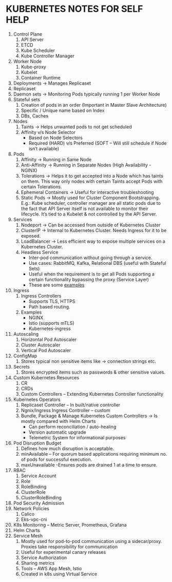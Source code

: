 # KUBERNETES NOTES FOR SELF HELP

1. Control Plane
    1. API Server
    2. ETCD
    3. Kube Scheduler
    4. Kube Controller Manager
2. Worker Node
    1. Kube-proxy
    2. Kubelet
    3. Container Runtime
3. Deployments -> Manages Replicaset
4. Replicaset
5. Daemon sets -> Monitoring Pods typically running 1 per Worker Node
6. Stateful sets
    1. Creation of pods in an order (Important in Master Slave Architecture)
    2. Specific / Unique name based on Index
    3. DBs, Caches
7. Nodes
    1. Taints -> Helps unwanted pods to not get scheduled
    2. Affinity v/s Node Selector
        * Based on Node Selectors
        * Required (HARD) v/s Preferred (SOFT – Will still schedule if Node isn’t available)
8. Pods
    1. Affinity -> Running in Same Node
    2. Anti-Affinity -> Running in Separate Nodes (High Availability - NGINX)
    3. Tolerations -> Helps it to get accepted into a Node which has taints on them. This way only nodes with certain Taints accept Pods with certain Tolerations.
    4. Ephemeral Containers -> Useful for interactive troubleshooting
    5. Static Pods -> Mostly used for Cluster Component Bootstrapping. E.g.: Kube scheduler, controller manager are all static pods due to the fact that API Server itself is not available to monitor their lifecycle. It’s tied to a Kubelet & not controlled by the API Server.
9. Services
    1. Nodeport -> Can be accessed from outside of Kubernetes Cluster
    2. ClusterIP -> Internal to Kubernetes Cluster. Needs Ingress for it to be exposed.
    3. LoadBalancer -> Less efficient way to expose multiple services on a Kubernetes Cluster.
    4. Headless Service 
        * Inter-pod communication without going through a service.
        * Use cases: RabbitMQ, Kafka, Relational DBS (useful with Stateful Sets)
        * Useful when the requirement is to get all Pods supporting a certain functionality bypassing the proxy (Service Layer)
        * These are some [examples](https://kodekloud.com/blog/kubernetes-headless-service/# )
10. Ingress
    1. Ingress Controllers
        * Supports TLS, HTTPS
        * Path based routing.
    2. Examples
        * NGINX
        * Istio (supports mTLS)
        * Kubernetes-ingress
11. Autoscaling
    1. Horizontal Pod Autoscaler
    2. Cluster Autoscaler
    3. Vertical Pod Autoscaler
12. ConfigMap
    1. Stores typical non sensitive items like -> connection strings etc.
13. Secrets
    1. Stores encrypted items such as passwords & other sensitive values.
14. Custom Kubernetes Resources 
    1. CR
    2. CRDs
    3. Custom Controllers – Extending Kubernetes Controller functionality
15. Kubernetes Operators
    1. Replicaset Controller – In built/native controller
    2. Ngnix/Ingress Ingress Controller – custom
    3. Bundle, Package & Manage Kubernetes Custom Controllers -> Is mostly compared with Helm Charts
        * Can perform reconciliation / auto-healing
        * Version automatic upgrade
        * Telemetric System for informational purposes
16. Pod  Disruption Budget
    1. Defines how much disruption is acceptable.
    2. minAvailable – For quorum based applications requiring minimum no. of pods for successful execution.
    3. maxUnavailable -Ensures pods are drained 1 at a time to ensure.
17. RBAC
    1. Service Account
    2. Role
    3. RoleBinding
    4. ClusterRole
    5. ClusterRoleBinding
18. Pod Security Admission
19. Network Policies
    1. Calico
    2. Eks-vpc-cni
20. K8s Monitoring – Metric Server, Prometheus, Grafana
21. Helm Charts
22. Service Mesh
    1. Mostly used for pod-to-pod communication using a sidecar/proxy. Proxies take responsibility for communication
    2. Useful for experimental canary releases
    3. Service Authorization
    4. Sharing metrics 
    5. Tools – AWS App Mesh, Istio
    6. Created in k8s using Virtual Service 
